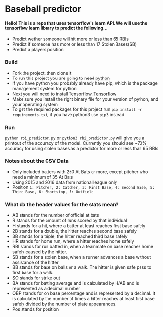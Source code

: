 # Baseball predictor

#### Hello!  This is a repo that uses tensorflow's learn API.  We will use the tensorflow learn library to predict the following...
 * Predict wether someone will hit more or less than 65 RBIs
 * Predict if someone has more or less than 17 Stolen Bases(SB)
 * Predict a players position

### Build
* Fork the project, then clone it
* To run this project you are going to need [python](http://docs.python-guide.org/en/latest/starting/installation/)
* If you have python you probably already have pip, which is the package management system for python
* Next you will need to install Tensorflow. [Tensorflow](https://www.tensorflow.org/versions/r0.11/get_started/os_setup.html)
* Make sure you install the right binary file for your version of python, and your operating system
* To get the required packages for this project run `pip install -r requirements.txt`, if you have python3 use `pip3` instead

### Run
`python rbi_predictor.py` or `python3 rbi_predictor.py` will give you a printout of the accuracy of the model.
Currently you should see ~70% accuracy for using stolen bases as a predictor for more or less than 65 RBIs


### Notes about the CSV Data
* Only included batters with 250 At Bats or more, except pitcher who need a minimum of 35 At Bats
* Using 2015 and 2016 data from national league only
* Position `1: Pitcher, 2: Catcher, 3: First Base, 4: Second Base, 5: Third Base, 6: Shortstop, 7: Outfield`

### What do the header values for the stats mean?
* AB stands for the number of official at bats
* R stands for the amount of runs scored by that individual
* H stands for a hit, where a batter at least reaches first base safely
* 2B stands for a double, the hitter reaches second base safely
* 3B stands for a triple, the hitter reached third base safely
* HR stands for home run, where a hitter reaches home safely
* RBI stands for run batted in, when a teammate on base reaches home safely caused by the hitter.
* SB stands for a stolen base, when a runner advances a base without assistance of the hitter
* BB stands for base on balls or a walk.  The hitter is given safe pass to first base for a walk.
* SO stands for strike out
* BA stands for batting average and is calculated by H/AB and is represented as a decimal number
* OBP stands for on base percentage and is represented by a decimal.  It is calculated by the number of times a hitter reaches at least first base safely divided by the number of plate appearances.
* Pos stands for position
